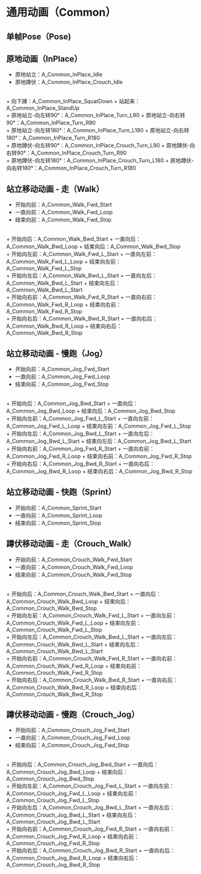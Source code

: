 # 通用动画（Common）

## 单帧Pose（Pose)

## 原地动画（InPlace）

+ 原地站立：A_Common_InPlace_Idle
+ 原地蹲伏：A_Common_InPlace_Crouch_Idle
<br>
+ 向下蹲：A_Common_InPlace_SquatDown
+ 站起来：A_Common_InPlace_StandUp
<br>
+ 原地站立-向左转90°：A_Common_InPlace_Turn_L90
+ 原地站立-向右转90°：A_Common_InPlace_Turn_R90
<br>
+ 原地站立-向左转180°：A_Common_InPlace_Turn_L180
+ 原地站立-向右转180°：A_Common_InPlace_Turn_R180
<br>
+ 原地蹲伏-向左转90°：A_Common_InPlace_Crouch_Turn_L90
+ 原地蹲伏-向右转90°：A_Common_InPlace_Crouch_Turn_R90
<br>
+ 原地蹲伏-向左转180°：A_Common_InPlace_Crouch_Turn_L180
+ 原地蹲伏-向右转180°：A_Common_InPlace_Crouch_Turn_R180

## 站立移动动画 - 走（Walk）

+ 开始向前：A_Common_Walk_Fwd_Start
+ 一直向前：A_Common_Walk_Fwd_Loop
+ 结束向前：A_Common_Walk_Fwd_Stop
<br>
+ 开始向后：A_Common_Walk_Bwd_Start
+ 一直向后：A_Common_Walk_Bwd_Loop
+ 结束向后：A_Common_Walk_Bwd_Stop
<br>
+ 开始向左前：A_Common_Walk_Fwd_L_Start
+ 一直向左前：A_Common_Walk_Fwd_L_Loop
+ 结束向左前：A_Common_Walk_Fwd_L_Stop
<br>
+ 开始向左后：A_Common_Walk_Bwd_L_Start
+ 一直向左后：A_Common_Walk_Bwd_L_Start
+ 结束向左后：A_Common_Walk_Bwd_L_Start
<br>
+ 开始向右前：A_Common_Walk_Fwd_R_Start
+ 一直向右前：A_Common_Walk_Fwd_R_Loop
+ 结束向右前：A_Common_Walk_Fwd_R_Stop
<br>
+ 开始向右后：A_Common_Walk_Bwd_R_Start
+ 一直向右后：A_Common_Walk_Bwd_R_Loop
+ 结束向右后：A_Common_Walk_Bwd_R_Stop

## 站立移动动画 - 慢跑（Jog）

+ 开始向前：A_Common_Jog_Fwd_Start
+ 一直向前：A_Common_Jog_Fwd_Loop
+ 结束向前：A_Common_Jog_Fwd_Stop
<br>
+ 开始向后：A_Common_Jog_Bwd_Start
+ 一直向后：A_Common_Jog_Bwd_Loop
+ 结束向后：A_Common_Jog_Bwd_Stop
<br>
+ 开始向左前：A_Common_Jog_Fwd_L_Start
+ 一直向左前：A_Common_Jog_Fwd_L_Loop
+ 结束向左前：A_Common_Jog_Fwd_L_Stop
<br>
+ 开始向左后：A_Common_Jog_Bwd_L_Start
+ 一直向左后：A_Common_Jog_Bwd_L_Start
+ 结束向左后：A_Common_Jog_Bwd_L_Start
<br>
+ 开始向右前：A_Common_Jog_Fwd_R_Start
+ 一直向右前：A_Common_Jog_Fwd_R_Loop
+ 结束向右前：A_Common_Jog_Fwd_R_Stop
<br>
+ 开始向右后：A_Common_Jog_Bwd_R_Start
+ 一直向右后：A_Common_Jog_Bwd_R_Loop
+ 结束向右后：A_Common_Jog_Bwd_R_Stop

## 站立移动动画 - 快跑（Sprint）

+ 开始向前：A_Common_Sprint_Start
+ 一直向前：A_Common_Sprint_Loop
+ 结束向前：A_Common_Sprint_Stop

## 蹲伏移动动画 - 走（Crouch_Walk）

+ 开始向前：A_Common_Crouch_Walk_Fwd_Start
+ 一直向前：A_Common_Crouch_Walk_Fwd_Loop
+ 结束向前：A_Common_Crouch_Walk_Fwd_Stop
<br>
+ 开始向后：A_Common_Crouch_Walk_Bwd_Start
+ 一直向后：A_Common_Crouch_Walk_Bwd_Loop
+ 结束向后：A_Common_Crouch_Walk_Bwd_Stop
<br>
+ 开始向左前：A_Common_Crouch_Walk_Fwd_L_Start
+ 一直向左前：A_Common_Crouch_Walk_Fwd_L_Loop
+ 结束向左前：A_Common_Crouch_Walk_Fwd_L_Stop
<br>
+ 开始向左后：A_Common_Crouch_Walk_Bwd_L_Start
+ 一直向左后：A_Common_Crouch_Walk_Bwd_L_Start
+ 结束向左后：A_Common_Crouch_Walk_Bwd_L_Start
<br>
+ 开始向右前：A_Common_Crouch_Walk_Fwd_R_Start
+ 一直向右前：A_Common_Crouch_Walk_Fwd_R_Loop
+ 结束向右前：A_Common_Crouch_Walk_Fwd_R_Stop
<br>
+ 开始向右后：A_Common_Crouch_Walk_Bwd_R_Start
+ 一直向右后：A_Common_Crouch_Walk_Bwd_R_Loop
+ 结束向右后：A_Common_Crouch_Walk_Bwd_R_Stop

## 蹲伏移动动画 - 慢跑（Crouch_Jog）

+ 开始向前：A_Common_Crouch_Jog_Fwd_Start
+ 一直向前：A_Common_Crouch_Jog_Fwd_Loop
+ 结束向前：A_Common_Crouch_Jog_Fwd_Stop
<br>
+ 开始向后：A_Common_Crouch_Jog_Bwd_Start
+ 一直向后：A_Common_Crouch_Jog_Bwd_Loop
+ 结束向后：A_Common_Crouch_Jog_Bwd_Stop
<br>
+ 开始向左前：A_Common_Crouch_Jog_Fwd_L_Start
+ 一直向左前：A_Common_Crouch_Jog_Fwd_L_Loop
+ 结束向左前：A_Common_Crouch_Jog_Fwd_L_Stop
<br>
+ 开始向左后：A_Common_Crouch_Jog_Bwd_L_Start
+ 一直向左后：A_Common_Crouch_Jog_Bwd_L_Start
+ 结束向左后：A_Common_Crouch_Jog_Bwd_L_Start
<br>
+ 开始向右前：A_Common_Crouch_Jog_Fwd_R_Start
+ 一直向右前：A_Common_Crouch_Jog_Fwd_R_Loop
+ 结束向右前：A_Common_Crouch_Jog_Fwd_R_Stop
<br>
+ 开始向右后：A_Common_Crouch_Jog_Bwd_R_Start
+ 一直向右后：A_Common_Crouch_Jog_Bwd_R_Loop
+ 结束向右后：A_Common_Crouch_Jog_Bwd_R_Stop